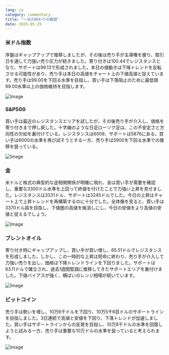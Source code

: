 ```yaml
---
lang: ja
category: commentary
title: "一日の終わりの解説"
date: 2025-05-29
---
```


### 米ドル指数

序盤はギャップアップで推移しましたが、その後は売り手が主導権を握り、取引日を通して力強い売り圧力が続きました。寄り付きは100.44でレジスタンスとなり、サポートは99.13で形成されました。本日の値動きは下降トレンドを反転させる可能性があり、売り手は本日の高値をチャート上の下値高値と捉えています。売り手は99.00を下回る水準を目指し、買い手は下落阻止のために最低限99.00水準以上の価格維持を目指します。

![Image](https://markleighedu.github.io/img/May-2025/29-May-2025/usdindex.jpg)

### S&P500

買い手は最近のレジスタンスエリアを試したが、その後売り手が介入し、価格を寄り付きまで押し戻した。十字線のような日足ローソク足は、この不安定さと方向性の欠如を裏付けている。レジスタンスは6009、サポートは5876にある。買い手は6000の水準を再び試そうとする一方、売り手は5900を下回る水準での推移を狙っている。

![Image](https://markleighedu.github.io/img/May-2025/29-May-2025/sp500.jpg)

### 金

米ドルと株式の典型的な逆相関関係が明確に現れ、金は買い手が需要を確認し、重要な3300ドル水準を上回って終値を付けたことで力強い上昇を見せました。レジスタンスは3331ドル、サポートは3245ドルでした。今日の上昇はチャート上で上昇トレンドを再構築するのに十分でした。全体像を見ると、買い手は3370ドル超を目指し、下値圏の高値を帳消しにし、今日の安値をより高値の安値と捉えるでしょう。

![Image](https://markleighedu.github.io/img/May-2025/29-May-2025/gold.jpg)

### ブレントオイル

寄り付き時にギャップアップし、買い手が買い増し、65.51ドルでレジスタンスを形成しました。しかし、この一時的な上昇は短命に終わり、売り手が介入して力強い売りを出し、価格は下降トレンドラインを下回りました。サポートは63.11ドルで確立され、過去1週間堅調に推移してきたサポートエリアを裏付けました。下値バイアスが強く、横ばいのレンジ相場が続いています。

![Image](https://markleighedu.github.io/img/May-2025/29-May-2025/brentoil.jpg)

### ビットコイン

売り手は勢いを増し、10万6千ドルを下回り、10万5千6百ドルのサポートラインを目指しました。3日連続で高値と安値を下回り、下落トレンドが加速しました。買い手はサポートラインからの反発を目指し、10万8千ドルの水準を回復しようと試みる一方、売り手は重要な10万ドルの水準を狙っていると考えられます。

![Image](https://markleighedu.github.io/img/May-2025/29-May-2025/bitcoin.jpg)

